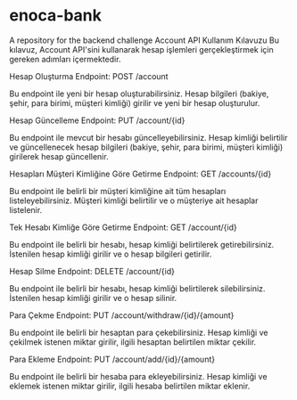 # enoca-bank
A repository for the backend challenge
Account API Kullanım Kılavuzu
Bu kılavuz, Account API'sini kullanarak hesap işlemleri gerçekleştirmek için gereken adımları içermektedir.

Hesap Oluşturma
Endpoint: POST /account

Bu endpoint ile yeni bir hesap oluşturabilirsiniz. Hesap bilgileri (bakiye, şehir, para birimi, müşteri kimliği) girilir ve yeni bir hesap oluşturulur.

Hesap Güncelleme
Endpoint: PUT /account/{id}

Bu endpoint ile mevcut bir hesabı güncelleyebilirsiniz. Hesap kimliği belirtilir ve güncellenecek hesap bilgileri (bakiye, şehir, para birimi, müşteri kimliği) girilerek hesap güncellenir.

Hesapları Müşteri Kimliğine Göre Getirme
Endpoint: GET /accounts/{id}

Bu endpoint ile belirli bir müşteri kimliğine ait tüm hesapları listeleyebilirsiniz. Müşteri kimliği belirtilir ve o müşteriye ait hesaplar listelenir.

Tek Hesabı Kimliğe Göre Getirme
Endpoint: GET /account/{id}

Bu endpoint ile belirli bir hesabı, hesap kimliği belirtilerek getirebilirsiniz. İstenilen hesap kimliği girilir ve o hesap bilgileri getirilir.

Hesap Silme
Endpoint: DELETE /account/{id}

Bu endpoint ile belirli bir hesabı, hesap kimliği belirtilerek silebilirsiniz. İstenilen hesap kimliği girilir ve o hesap silinir.

Para Çekme
Endpoint: PUT /account/withdraw/{id}/{amount}

Bu endpoint ile belirli bir hesaptan para çekebilirsiniz. Hesap kimliği ve çekilmek istenen miktar girilir, ilgili hesaptan belirtilen miktar çekilir.

Para Ekleme
Endpoint: PUT /account/add/{id}/{amount}

Bu endpoint ile belirli bir hesaba para ekleyebilirsiniz. Hesap kimliği ve eklemek istenen miktar girilir, ilgili hesaba belirtilen miktar eklenir.
